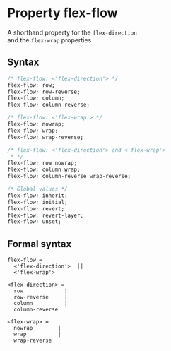 # Property flex-flow

A shorthand property for the `flex-direction`  
and the `flex-wrap` properties  

## Syntax

```css
/* flex-flow: <'flex-direction'> */
flex-flow: row;
flex-flow: row-reverse;
flex-flow: column;
flex-flow: column-reverse;

/* flex-flow: <'flex-wrap'> */
flex-flow: nowrap;
flex-flow: wrap;
flex-flow: wrap-reverse;

/* flex-flow: <'flex-direction'> and <'flex-wrap'>
 * */
flex-flow: row nowrap;
flex-flow: column wrap;
flex-flow: column-reverse wrap-reverse;

/* Global values */
flex-flow: inherit;
flex-flow: initial;
flex-flow: revert;
flex-flow: revert-layer;
flex-flow: unset;
```

## Formal syntax

```
flex-flow = 
  <'flex-direction'>  ||
  <'flex-wrap'>       

<flex-direction> = 
  row             |
  row-reverse     |
  column          |
  column-reverse  

<flex-wrap> = 
  nowrap        |
  wrap          |
  wrap-reverse  
```
